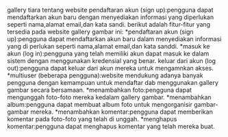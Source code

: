 gallery tiara
tentang website
pendaftaran akun (sign up):pengguna dapat mendaftarkan akun baru dengan menyediakan informasi yang diperlukan seperti nama,alamat email,dan kata sandi.
berikut adalah fitur-fitur yang tersedia pada website gallery gambar ini:
*pendaftaran akun (sign up):pengguna dapat mendaftarkan akun baru dalam menyediakan informasi yang di perlukan seperti nama,alamat email,dan kata sanddi.
*masuk ke akun (log in):pengguna yang telah memiliki akun dapat masuk ke dalam sistem dengan menggunakan kredensial yang benar.
keluar dari akun (log out):pengguna dapat keluar dari akun mereka untuk mengamnkan akses.
*multiuser (beberapa pengguna):website mendukung adanya banyak pengguna dengan kemampuan untuk mendaftar dab menggunakan gallery gambar secara bersamaan.
*menambahkan foto:pengguna dapat mengunggah foto-foto mereka kedalam gallery gambar.
*menambahkan album:pengguna dapat membuat album foto untuk mengorganisir gambar-gambar mereka.
*menambahkan komentar:pengguna dapat memberikan komentar pada foto-foto yang telah di unggah.
*menghapus komentar:pengguna dapat menghapus komentar yang telah mereka buat.


